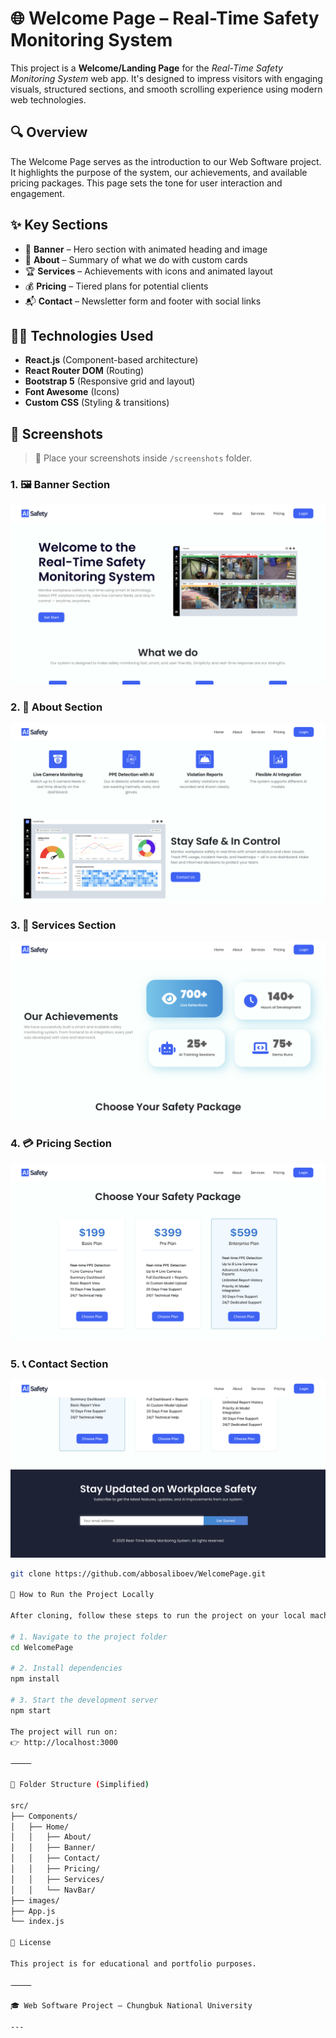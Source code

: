 


# 🌐 Welcome Page – Real-Time Safety Monitoring System

This project is a **Welcome/Landing Page** for the *Real-Time Safety Monitoring System* web app. It's designed to impress visitors with engaging visuals, structured sections, and smooth scrolling experience using modern web technologies.

## 🔍 Overview

The Welcome Page serves as the introduction to our Web Software project. It highlights the purpose of the system, our achievements, and available pricing packages. This page sets the tone for user interaction and engagement.

## ✨ Key Sections

- 🔵 **Banner** – Hero section with animated heading and image
- 🧩 **About** – Summary of what we do with custom cards
- 🏆 **Services** – Achievements with icons and animated layout
- 💰 **Pricing** – Tiered plans for potential clients
- 📬 **Contact** – Newsletter form and footer with social links

## 🧑‍💻 Technologies Used

- **React.js** (Component-based architecture)
- **React Router DOM** (Routing)
- **Bootstrap 5** (Responsive grid and layout)
- **Font Awesome** (Icons)
- **Custom CSS** (Styling & transitions)

## 📸 Screenshots

> 📂 Place your screenshots inside `/screenshots` folder.

### 1. 🖼 Banner Section  
![Banner](./screenshots/1.png)

### 2. 📖 About Section  
![About](./screenshots/2.png)

### 3. 🎯 Services Section  
![Services](./screenshots/3.png)

### 4. 💳 Pricing Section  
![Pricing](./screenshots/4.png)

### 5. 📞 Contact Section  
![Contact](./screenshots/5.png)



```bash
git clone https://github.com/abbosaliboev/WelcomePage.git

🚀 How to Run the Project Locally

After cloning, follow these steps to run the project on your local machine:

# 1. Navigate to the project folder
cd WelcomePage

# 2. Install dependencies
npm install

# 3. Start the development server
npm start

The project will run on:
👉 http://localhost:3000

⸻

📁 Folder Structure (Simplified)

src/
├── Components/
│   ├── Home/
│   │   ├── About/
│   │   ├── Banner/
│   │   ├── Contact/
│   │   ├── Pricing/
│   │   ├── Services/
│   │   └── NavBar/
├── images/
├── App.js
└── index.js

📝 License

This project is for educational and portfolio purposes.

⸻

🎓 Web Software Project – Chungbuk National University

---


